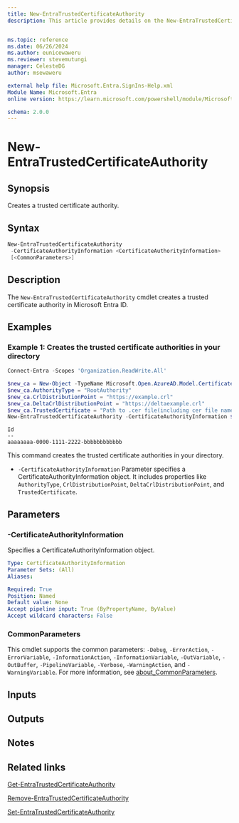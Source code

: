 ```yaml
---
title: New-EntraTrustedCertificateAuthority
description: This article provides details on the New-EntraTrustedCertificateAuthority command.


ms.topic: reference
ms.date: 06/26/2024
ms.author: eunicewaweru
ms.reviewer: stevemutungi
manager: CelesteDG
author: msewaweru

external help file: Microsoft.Entra.SignIns-Help.xml
Module Name: Microsoft.Entra
online version: https://learn.microsoft.com/powershell/module/Microsoft.Entra/New-EntraTrustedCertificateAuthority

schema: 2.0.0
---
```


# New-EntraTrustedCertificateAuthority

## Synopsis

Creates a trusted certificate authority.

## Syntax

```powershell
New-EntraTrustedCertificateAuthority
 -CertificateAuthorityInformation <CertificateAuthorityInformation>
 [<CommonParameters>]
```

## Description

The `New-EntraTrustedCertificateAuthority` cmdlet creates a trusted certificate authority in Microsoft Entra ID.

## Examples

### Example 1: Creates the trusted certificate authorities in your directory

```powershell
Connect-Entra -Scopes 'Organization.ReadWrite.All'

$new_ca = New-Object -TypeName Microsoft.Open.AzureAD.Model.CertificateAuthorityInformation #Create CertificateAuthorityInformation object
$new_ca.AuthorityType = "RootAuthority"
$new_ca.CrlDistributionPoint = "https://example.crl"
$new_ca.DeltaCrlDistributionPoint = "https://deltaexample.crl"
$new_ca.TrustedCertificate = "Path to .cer file(including cer file name)"
New-EntraTrustedCertificateAuthority -CertificateAuthorityInformation $new_ca
```

```Output
Id
--
aaaaaaaa-0000-1111-2222-bbbbbbbbbbbb
```

This command creates the trusted certificate authorities in your directory.

- `-CertificateAuthorityInformation` Parameter specifies a CertificateAuthorityInformation object.
It includes properties like `AuthorityType`, `CrlDistributionPoint`, `DeltaCrlDistributionPoint`, and `TrustedCertificate`.

## Parameters

### -CertificateAuthorityInformation

Specifies a CertificateAuthorityInformation object.

```yaml
Type: CertificateAuthorityInformation
Parameter Sets: (All)
Aliases:

Required: True
Position: Named
Default value: None
Accept pipeline input: True (ByPropertyName, ByValue)
Accept wildcard characters: False
```

### CommonParameters

This cmdlet supports the common parameters: `-Debug`, `-ErrorAction`, `-ErrorVariable`, `-InformationAction`, `-InformationVariable`, `-OutVariable`, `-OutBuffer`, `-PipelineVariable`, `-Verbose`, `-WarningAction`, and `-WarningVariable`. For more information, see [about_CommonParameters](https://go.microsoft.com/fwlink/?LinkID=113216).

## Inputs

## Outputs

## Notes

## Related links

[Get-EntraTrustedCertificateAuthority](Get-EntraTrustedCertificateAuthority.md)

[Remove-EntraTrustedCertificateAuthority](Remove-EntraTrustedCertificateAuthority.md)

[Set-EntraTrustedCertificateAuthority](Set-EntraTrustedCertificateAuthority.md)
